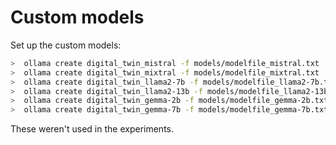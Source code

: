# Custom models

Set up the custom models:

```bash
>  ollama create digital_twin_mistral -f models/modelfile_mistral.txt
>  ollama create digital_twin_mixtral -f models/modelfile_mixtral.txt
>  ollama create digital_twin_llama2-7b -f models/modelfile_llama2-7b.txt
>  ollama create digital_twin_llama2-13b -f models/modelfile_llama2-13b.txt
>  ollama create digital_twin_gemma-2b -f models/modelfile_gemma-2b.txt
>  ollama create digital_twin_gemma-7b -f models/modelfile_gemma-7b.txt
```

These weren't used in the experiments.